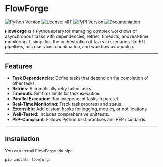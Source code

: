 # FlowForge

[![Python Version](https://img.shields.io/badge/python-3.12%2B-blue)](https://www.python.org/)
[![License: MIT](https://img.shields.io/badge/License-MIT-green.svg)](https://opensource.org/licenses/MIT)
[![PyPI Version](https://img.shields.io/pypi/v/flowforge)](https://pypi.org/project/flowforge/)
[![Documentation](https://img.shields.io/badge/docs-available-brightgreen)](https://github.com/yourusername/flowforge/docs)

**FlowForge** is a Python library for managing complex workflows of asynchronous tasks with dependencies, retries, timeouts, and real-time monitoring. It simplifies the orchestration of tasks in scenarios like ETL pipelines, microservices coordination, and workflow automation.

---

## Features

- **Task Dependencies**: Define tasks that depend on the completion of other tasks.
- **Retries**: Automatically retry failed tasks.
- **Timeouts**: Set time limits for task execution.
- **Parallel Execution**: Run independent tasks in parallel.
- **Real-Time Monitoring**: Track task progress and status.
- **Extensible**: Add custom hooks for logging, metrics, or notifications.
- **Well-Tested**: Includes comprehensive unit tests.
- **PEP-Compliant**: Follows Python best practices and PEP standards.

---

## Installation

You can install FlowForge via pip:

```bash
pip install flowforge
```
